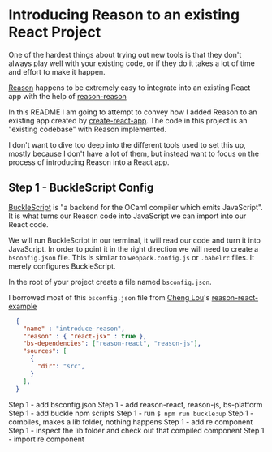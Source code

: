 # Introducing Reason to an existing React Project
One of the hardest things about trying out new tools is that they don't always play well with your
existing code, or if they do it takes a lot of time and effort to make it happen.

[Reason](https://github.com/facebook/reason) happens to be extremely easy to integrate into an existing React app with the help of [reason-reason](https://github.com/reasonml/reason-react)

In this README I am going to attempt to convey how I added Reason to an existing app created by [create-react-app](https://github.com/facebookincubator/create-react-app).
The code in this project is an "existing codebase" with Reason implemented.

I don't want to dive too deep into the different tools used to set this up, mostly because I don't have
a lot of them, but instead want to focus on the process of introducing Reason into a React app.

## Step 1 - BuckleScript Config
[BuckleScript](https://github.com/bloomberg/bucklescript) is "a backend for the OCaml compiler which emits JavaScript". It
is what turns our Reason code into JavaScript we can import into our React code.

We will run BuckleScript in our terminal, it will read our code and turn it into JavaScript. In order to point it in the
right direction we will need to create a `bsconfig.json` file. This is similar to `webpack.config.js` or `.babelrc` files.
It merely configures BuckleScript.

In the root of your project create a file named `bsconfig.json`.

I borrowed most of this `bsconfig.json` file from [Cheng Lou](https://github.com/chenglou)'s [reason-react-example](https://github.com/chenglou/reason-react-example)

```json
  {
    "name" : "introduce-reason",
    "reason" : { "react-jsx" : true },
    "bs-dependencies": ["reason-react", "reason-js"],
    "sources": [
      {
        "dir": "src",
      }
    ],
  }
```


Step 1 - add bsconfig.json
Step 1 - add reason-react, reason-js, bs-platform
Step 1 - add buckle npm scripts
Step 1 - run `$ npm run buckle:up`
Step 1 - combiles, makes a lib folder, nothing happens
Step 1 - add re component
Step 1 - inspect the lib folder and check out that compiled component
Step 1 - import re component
